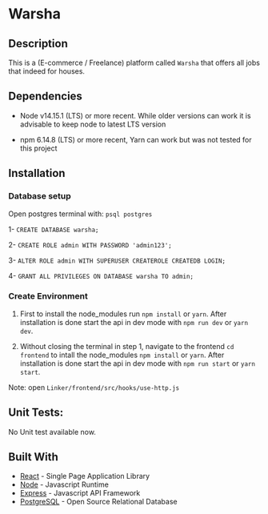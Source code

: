 # Warsha

## Description

This is a (E-commerce / Freelance) platform called `Warsha` that offers all jobs that indeed for houses.

## Dependencies

- Node v14.15.1 (LTS) or more recent. While older versions can work it is advisable to keep node to latest LTS version

- npm 6.14.8 (LTS) or more recent, Yarn can work but was not tested for this project

## Installation

### Database setup

Open postgres terminal with: `psql postgres`

1- `CREATE DATABASE warsha;`

2- `CREATE ROLE admin WITH PASSWORD 'admin123';`

3- `ALTER ROLE admin WITH SUPERUSER CREATEROLE CREATEDB LOGIN;`

4- `GRANT ALL PRIVILEGES ON DATABASE warsha TO admin;`

### Create Environment

1. First to install the node_modules run `npm install` or `yarn`. After installation is done start the api in dev mode with `npm run dev` or `yarn dev`.

2. Without closing the terminal in step 1, navigate to the frontend `cd frontend` to intall the node_modules `npm install` or `yarn`. After installation is done start the api in dev mode with `npm run start` or `yarn start`.

Note: open `Linker/frontend/src/hooks/use-http.js`

## Unit Tests:

No Unit test available now.

## Built With

- [React](https://reactjs.org/) - Single Page Application Library
- [Node](https://nodejs.org) - Javascript Runtime
- [Express](https://expressjs.com/) - Javascript API Framework
- [PostgreSQL](https://www.postgresql.org/) - Open Source Relational Database
